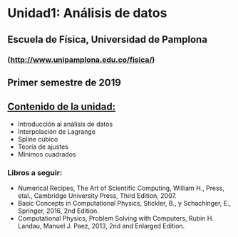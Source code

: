 # Unidad1: Análisis de datos
## Escuela de Física, Universidad de Pamplona
### (http://www.unipamplona.edu.co/fisica/)
## Primer semestre de 2019

## [Contenido de la unidad:](clases/)

* Introducción al análisis de datos
* Interpolación de Lagrange
* Spline cúbico
* Teoría de ajustes
* Mínimos cuadrados

### Libros a seguir:
 * Numerical Recipes, The Art of Scientific Computing, 
   William H., Press, etal., Cambridge University Press,
   Third Edition, 2007.
 * Basic Concepts in Computational Physics, Stickler, B.,
   y Schachinger, E., Springer, 2016, 2nd Edition.
 * Computational Physics, Problem Solving with Computers, 
   Rubin H. Landau, Manuel J. Paez, 2013, 2nd and Enlarged
   Edition.

